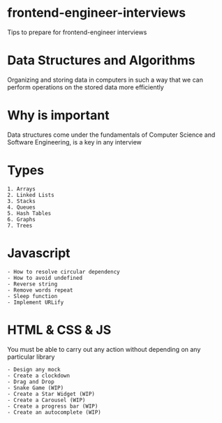 # frontend-engineer-interviews

Tips to prepare for frontend-engineer interviews

# Data Structures and Algorithms

Organizing and storing data in computers in such a way that we can perform operations on the stored data more efficiently

# Why is important

Data structures come under the fundamentals of Computer Science and Software Engineering, is a key in any interview

# Types

    1. Arrays
    2. Linked Lists
    3. Stacks
    4. Queues
    5. Hash Tables
    6. Graphs
    7. Trees

# Javascript

    - How to resolve circular dependency
    - How to avoid undefined
    - Reverse string
    - Remove words repeat
    - Sleep function
    - Implement URLify

# HTML & CSS & JS

You must be able to carry out any action without depending on any particular library

    - Design any mock
    - Create a clockdown
    - Drag and Drop 
    - Snake Game (WIP)
    - Create a Star Widget (WIP)
    - Create a Carousel (WIP)
    - Create a progress bar (WIP)
    - Create an autocomplete (WIP)